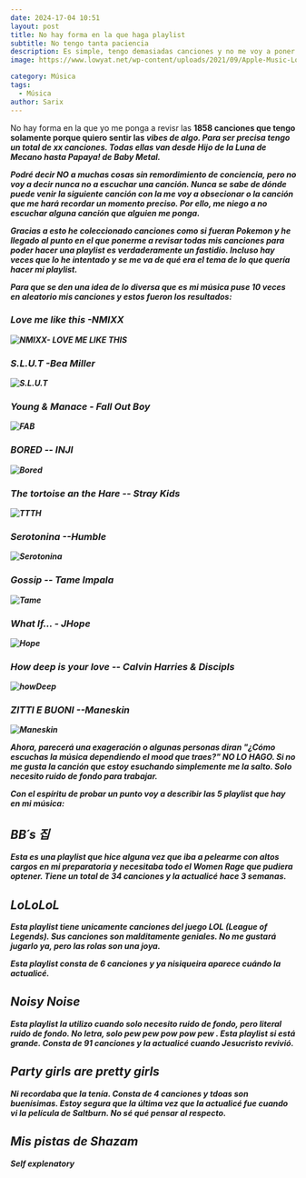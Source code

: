 ```yaml
---
date: 2024-17-04 10:51
layout: post
title: No hay forma en la que haga playlist
subtitle: No tengo tanta paciencia 
description: Es simple, tengo demasiadas canciones y no me voy a poner a revisar todas cada vez que quiera hacer una playlist. 
image: https://www.lowyat.net/wp-content/uploads/2021/09/Apple-Music-Logo.jpg

category: Música
tags:
  - Música
author: Sarix
---
```


No hay forma en la que yo me ponga a revisr las **1858 <strong>** canciones que tengo solamente porque quiero sentir las *vibes <em>* de algo. Para ser precisa tengo un total de xx canciones. 
Todas ellas van desde Hijo de la Luna de Mecano hasta Papaya! de Baby Metal. 

Podré decir **NO<strong>** a muchas cosas sin remordimiento de conciencia, pero no voy a decir nunca no a escuchar una canción. Nunca se sabe de dónde puede venir la siguiente canción con la me voy a obsecionar o la canción que me hará recordar un momento preciso. Por ello, me niego a no escuchar alguna canción que alguien me ponga. 

Gracias a esto he coleccionado canciones como si fueran Pokemon y he llegado al punto en el que ponerme a revisar todas mis canciones para poder hacer una playlist es verdaderamente un fastidio. Incluso hay veces que lo he intentado y se me va de qué era el tema de lo que quería hacer mi playlist. 

<!--page-->
Para que se den una idea de lo diversa que es mi música puse 10 veces en aleatorio mis canciones y estos fueron los resultados: 

### Love me like this -NMIXX 
![NMIXX- LOVE ME LIKE THIS](https://www.lovinkproject.com/wp-content/uploads/2021/03/14982D24-346E-4F6B-BC15-59DBE078C81F.jpeg)

### S.L.U.T -Bea Miller 
![S.L.U.T](https://i.ytimg.com/vi/Vqiwr6fudeo/maxresdefault.jpg)

### Young & Manace - Fall Out Boy 
![FAB](https://diy-magazine.s3.amazonaws.com/d/diy/Artists/F/Fall-Out-Boy/DIY-71/FOB-4.jpg) 

### BORED -- INJI 
![Bored](https://is2-ssl.mzstatic.com/image/thumb/Music116/v4/bb/fe/f1/bbfef139-b847-fd6c-9e24-54157bf6094d/23UMGIM44527.rgb.jpg/1200x1200bf-60.jpg)

### The tortoise an the Hare -- Stray Kids 
![TTTH](https://www.lyrical-nonsense.com/wp-content/uploads/2020/09/Stray-Kids-IN-LIFE.jpg)

### Serotonina --Humble 
![Serotonina](https://is1-ssl.mzstatic.com/image/thumb/Music126/v4/d2/3f/2a/d23f2a2d-979b-1a96-08d4-753e4b9f3a92/196589939357.jpg/1200x1200bf-60.jpg)

### Gossip -- Tame Impala
![Tame](https://i.pinimg.com/originals/ac/9a/8c/ac9a8c9b86b58c027c256369fb2d5b1d.jpg)

### What If... - JHope
![Hope](https://imgix.bustle.com/uploads/image/2022/7/18/b92ad37a-f99a-4ba4-bc4f-d3fb22d38240-_-j-hope-of-bts_jack-in-the-box_album-cover-artwork.jpg?w=653&fit=crop&crop=faces&auto=format%2Ccompress&q=50&dpr=2)

### How deep is your love -- Calvin Harries & Discipls
![howDeep](https://images.rapgenius.com/25829394b073d0e9d865b00a8f91403d.1000x1000x1.jpg)

### ZITTI E BUONI --Maneskin
![Maneskin](https://static.displate.com/857x1200/displate/2021-08-02/41bf8ef1c2c0ea4a38ce5b5be23b16e8_d23cbb808732678642d336d10381d1e7.jpg)



Ahora, parecerá una exageración o algunas personas diran "¿Cómo escuchas la música dependiendo el mood que traes?" NO LO HAGO. Si no me gusta la canción que estoy esuchando simplemente me la salto. Solo necesito ruido de fondo para trabajar. 

Con el espíritu de probar un punto voy a describir las *5<strong>* playlist que hay en mi música:

## BB´s 집
Esta es una playlist que hice alguna vez que iba a pelearme con altos cargos en mi preparatoria y necesitaba todo el Women Rage que pudiera optener. Tiene un total de 34 canciones y la actualicé hace 3 semanas. 

## LoLoLoL
Esta playlist tiene *unicamente<strong>* canciones del juego LOL (League of Legends). 
Sus canciones son malditamente geniales. No me gustará jugarlo ya, pero las rolas son una joya. 

Esta playlist consta de 6 canciones y ya nisiqueira aparece cuándo la actualicé. 

## Noisy Noise 
Esta playlist la utilizo cuando solo necesito ruido de fondo, pero literal ruido de fondo. No letra, solo *pew pew pow pow pew <em>*. Esta playlist si está grande. Consta de 91 canciones y la actualicé cuando Jesucristo revivió. 

## Party girls are pretty girls
Ni recordaba que la tenía. Consta de 4 canciones y tdoas son buenísimas. Estoy segura que la última vez que la actualicé fue cuando vi la película de Saltburn. No sé qué pensar al respecto. 

## Mis pistas de Shazam

**Self explenatory<strong>**

<!--page-->










